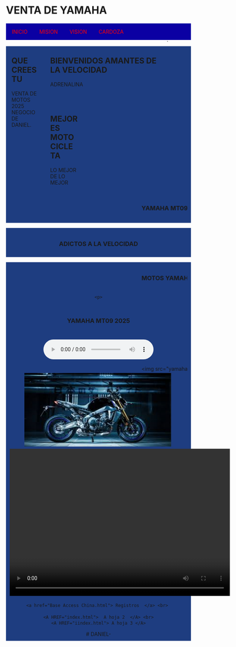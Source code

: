 <!DOCTYPE html>
<html lang="en">

<head>
  <meta charset="UTF-8" />
  <meta name="viewport" content="width=device-width, initial-scale=1.0" />
  <title>CÁRCAMO</title>
  <style>
    body {
      margin: 0;
    }

    .header {
      padding: 5,0px;
      background-color: #3712bbf1;
      text-align: center  ;
    }

    /* estilo parar la base del menu */
    .topnav {
      overflow: hidden;
      background-color: #0b00a3;
    }

    /* Enlaces del menu */
    .topnav a {
      float: left;
      display: block;
       color: hsl(0, 100%, 50%);
      text-align: center;
      padding: 14px 16px;
      text-decoration: none;
    }

    /* Animacion para el menu */
    .topnav a:hover {
      background-color: hsl(249, 100%, 50%);
      color: #000000
    }

    /* Estilo para columnas */
    .row__column {
      float: left;
      padding: 15px;
    }

    .row__column.side {
      width: 15%;
    }

    .row__column.middle {
      width: 60%;
    }

    /* Contenido deje de ser flotante */
    .row::after {
         content: "";
      display: table;
      clear: both;
    }

    /* Plantilla responsiva */
    @media screen and (max-width: 600px) {
      .row__column {
        width: 100%;
      }
    }

    /* Pie de pagina */
    .footer {
      background-color: hsl(221, 62%, 31%);
      padding: 10px;
      text-align: center;
	  
    }
	
	<link rel="stylesheet" type="text/css" href="css/estilo.css" /> 
	
  </style>
</head>

<body>
  <!-- Definimos el area del encabezado -->
  <div class="header">
    <h1> VENTA DE YAMAHA </h1>
  </div>

  <!-- Crear el menu -->
  <div class="topnav">
    <a href="https://www.mined.gob.sv/" >INICIO</a>
	        <!--p align="rigth">MINED -->
    <a href="#">MISION</a>
    <a href="#">VISION</a>
	<a href="https://www.nintendo.com/us/">CARDOZA</a>
    <a href=""></a>
  </div>
  <!-- cuerpo de la pagina -->
  <div class="row">`
    <div class="row__column side">
      <h2>QUE CREES TU</h2>
      <p> VENTA DE MOTOS 2025 NEGOCIO DE DANIEL.</p>
    </div>
    <div class="row__column middle">
      <h2>BIENVENIDOS AMANTES DE LA VELOCIDAD </h2>
      <p>ADRENALINA</p>
    </div>
    <div class="row__column side">
      <h2>MEJORES MOTOCICLETA</h2>
      <p> LO MEJOR DE LO MEJOR</p>
    </div>
  </div>
  <!-- inicio del piede de pagina -->
   <div class="footer">
   <marquee> <p> <h3> YAMAHA MT09  </h3> </p></marquee>
  </div>
  <p>
  
  <div class="footer">
    <p> <h3> ADICTOS A LA VELOCIDAD</h3> </p>
  </div>
  </p>
 <p>  <div class="footer">
   <MARQUEE> <p>  <h3> MOTOS YAMAHA </h3> </p>
  </div>
  </p></MARQUEE>


    <p>
  
  <div class="footer">
    <p> <h3> YAMAHA MT09 2025 </h3> </p>
  </div>
  </p>
   
  
  <audio controls> <source src="YAMAha mt09.mp3" type="audio/mp3"> Tu navegador no soporta audio HTML5. </audio>
 
  <marquee> <img src="yamaha.png"" width="400" height="200"/> </marquee>
  <marquee behavior="alternate"> <img src="yamaha 333.png" width="400" height="200"  onmouseOver="this.src='nip2.jpg'" onmouseOut= "this.src='Cari2.png'"/> </marquee>
    <video width="600" height="400" controls>
    <source src="YAMAHA MT09 VIDEO2.mp4" type="video/mp4">
       </video>
	   
	    
	   
	   
    
	<a href="Base Access China.html"> Registros  </a> <br> 
	
	<A HREF="index.html">  A hoja 2  </A> <br>
    <A HREF="iindex.html"> A hoja 3 </A>
	
</body>

</html># DANIEL-
